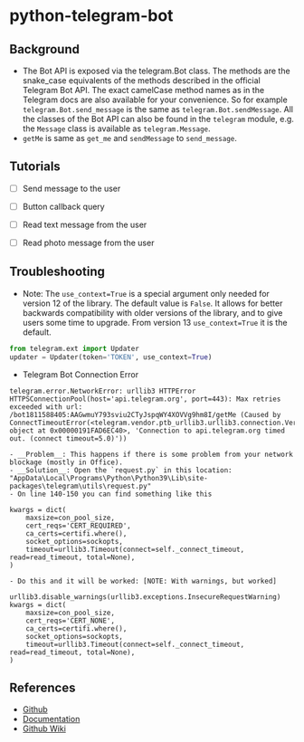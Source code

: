 # python-telegram-bot

## Background
* The Bot API is exposed via the telegram.Bot class. The methods are the snake_case equivalents of the methods described in the official Telegram Bot API. The exact camelCase method names as in the Telegram docs are also available for your convenience. So for example `telegram.Bot.send_message` is the same as `telegram.Bot.sendMessage`. All the classes of the Bot API can also be found in the `telegram` module, e.g. the `Message` class is available as `telegram.Message`.
* `getMe` is same as `get_me` and `sendMessage` to `send_message`.


## Tutorials
* [ ] Send message to the user
* [ ] Button callback query
* [ ] Read text message from the user
* [ ] Read photo message from the user


## Troubleshooting
* Note: The `use_context=True` is a special argument only needed for version 12 of the library. The default value is `False`. It allows for better backwards compatibility with older versions of the library, and to give users some time to upgrade. From version 13 `use_context=True` it is the default.
```py
from telegram.ext import Updater
updater = Updater(token='TOKEN', use_context=True)
```
* Telegram Bot Connection Error
```console
telegram.error.NetworkError: urllib3 HTTPError HTTPSConnectionPool(host='api.telegram.org', port=443): Max retries exceeded with url: /bot1811588405:AAGwmuY793sviu2CTyJspqWY4XOVVg9hm8I/getMe (Caused by ConnectTimeoutError(<telegram.vendor.ptb_urllib3.urllib3.connection.VerifiedHTTPSConnection object at 0x00000191FAD6EC40>, 'Connection to api.telegram.org timed out. (connect timeout=5.0)'))
```

	- __Problem__: This happens if there is some problem from your network blockage (mostly in Office).
	- __Solution__: Open the `request.py` in this location: "AppData\Local\Programs\Python\Python39\Lib\site-packages\telegram\utils\request.py" 
	- On line 140-150 you can find something like this
```
kwargs = dict(
    maxsize=con_pool_size,
    cert_reqs='CERT_REQUIRED',
    ca_certs=certifi.where(),
    socket_options=sockopts,
    timeout=urllib3.Timeout(connect=self._connect_timeout, read=read_timeout, total=None),
)
```
	- Do this and it will be worked: [NOTE: With warnings, but worked]
```
urllib3.disable_warnings(urllib3.exceptions.InsecureRequestWarning)
kwargs = dict(
    maxsize=con_pool_size,
    cert_reqs='CERT_NONE',
    ca_certs=certifi.where(),
    socket_options=sockopts,
    timeout=urllib3.Timeout(connect=self._connect_timeout, read=read_timeout, total=None),
)
```


## References
* [Github](https://github.com/python-telegram-bot/python-telegram-bot)
* [Documentation](https://python-telegram-bot.readthedocs.io/en/latest/index.html)
* [Github Wiki](https://github.com/python-telegram-bot/python-telegram-bot/wiki)